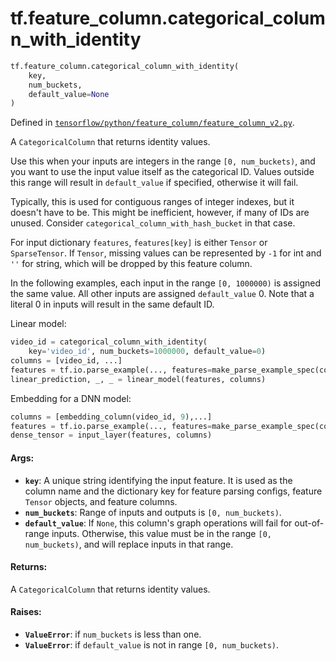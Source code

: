 <div itemscope itemtype="http://developers.google.com/ReferenceObject">
<meta itemprop="name" content="tf.feature_column.categorical_column_with_identity" />
<meta itemprop="path" content="Stable" />
</div>

# tf.feature_column.categorical_column_with_identity

``` python
tf.feature_column.categorical_column_with_identity(
    key,
    num_buckets,
    default_value=None
)
```



Defined in [`tensorflow/python/feature_column/feature_column_v2.py`](/code/stable/tensorflow/python/feature_column/feature_column_v2.py).

A `CategoricalColumn` that returns identity values.

Use this when your inputs are integers in the range `[0, num_buckets)`, and
you want to use the input value itself as the categorical ID. Values outside
this range will result in `default_value` if specified, otherwise it will
fail.

Typically, this is used for contiguous ranges of integer indexes, but
it doesn't have to be. This might be inefficient, however, if many of IDs
are unused. Consider `categorical_column_with_hash_bucket` in that case.

For input dictionary `features`, `features[key]` is either `Tensor` or
`SparseTensor`. If `Tensor`, missing values can be represented by `-1` for int
and `''` for string, which will be dropped by this feature column.

In the following examples, each input in the range `[0, 1000000)` is assigned
the same value. All other inputs are assigned `default_value` 0. Note that a
literal 0 in inputs will result in the same default ID.

Linear model:

```python
video_id = categorical_column_with_identity(
    key='video_id', num_buckets=1000000, default_value=0)
columns = [video_id, ...]
features = tf.io.parse_example(..., features=make_parse_example_spec(columns))
linear_prediction, _, _ = linear_model(features, columns)
```

Embedding for a DNN model:

```python
columns = [embedding_column(video_id, 9),...]
features = tf.io.parse_example(..., features=make_parse_example_spec(columns))
dense_tensor = input_layer(features, columns)
```

#### Args:

* <b>`key`</b>: A unique string identifying the input feature. It is used as the
    column name and the dictionary key for feature parsing configs, feature
    `Tensor` objects, and feature columns.
* <b>`num_buckets`</b>: Range of inputs and outputs is `[0, num_buckets)`.
* <b>`default_value`</b>: If `None`, this column's graph operations will fail for
    out-of-range inputs. Otherwise, this value must be in the range
    `[0, num_buckets)`, and will replace inputs in that range.


#### Returns:

A `CategoricalColumn` that returns identity values.


#### Raises:

* <b>`ValueError`</b>: if `num_buckets` is less than one.
* <b>`ValueError`</b>: if `default_value` is not in range `[0, num_buckets)`.